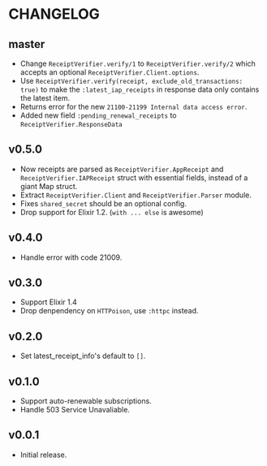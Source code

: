 # CHANGELOG

## master

* Change `ReceiptVerifier.verify/1` to `ReceiptVerifier.verify/2` which accepts
  an optional `ReceiptVerifier.Client.options`.
* Use `ReceiptVerifier.verify(receipt, exclude_old_transactions: true)` to make
  the `:latest_iap_receipts` in response data only contains the latest item.
* Returns error for the new `21100-21199 Internal data access error`.
* Added new field `:pending_renewal_receipts` to `ReceiptVerifier.ResponseData`

## v0.5.0

* Now receipts are parsed as `ReceiptVerifier.AppReceipt` and
  `ReceiptVerifier.IAPReceipt` struct with essential fields,
  instead of a giant Map struct.
* Extract `ReceiptVerifier.Client` and `ReceiptVerifier.Parser` module.
* Fixes `shared_secret` should be an optional config.
* Drop support for Elixir 1.2. (`with ... else` is awesome)

## v0.4.0

* Handle error with code 21009.

## v0.3.0

* Support Elixir 1.4
* Drop denpendency on `HTTPoison`, use `:httpc` instead.

## v0.2.0

* Set latest_receipt_info's default to `[]`.

## v0.1.0

* Support auto-renewable subscriptions.
* Handle 503 Service Unavaliable.

## v0.0.1

* Initial release.
